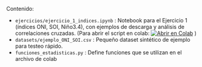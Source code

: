 Contenido:
- `ejercicios/ejercicio_1_indices.ipynb` : Notebook para el Ejercicio 1 (índices ONI, SOI, Niño3.4), con ejemplos de descarga y análisis de correlaciones cruzadas.
(Para abrir el script en colab: [![Abrir en Colab](https://colab.research.google.com/assets/colab-badge.svg)](https://colab.research.google.com/github/ferbecker/TP-Oc-ano---Circulacion-General/blob/main/ejercicios/ejercicio-1/ejercicio_1_indices.ipynb)
)
- `datasets/ejemplo_ONI_SOI.csv` : Pequeño dataset sintético de ejemplo para testeo rápido.
- `funciones_estadisticas.py` : Define funciones que se utilizan en el archivo de colab
